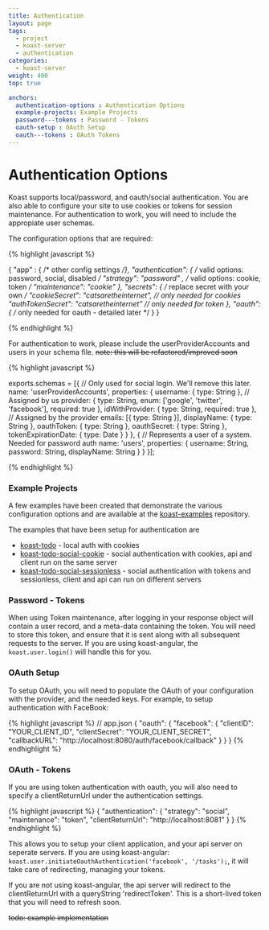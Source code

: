 ```yaml
---
title: Authentication
layout: page
tags:
  - project
  - koast-server
  - authentication
categories:
  - koast-server
weight: 400
top: true

anchors:
  authentication-options : Authentication Options
  example-projects: Example Projects
  password---tokens : Password - Tokens
  oauth-setup : OAuth Setup
  oauth---tokens : OAuth Tokens
---
```


# Authentication Options #

Koast supports local/password, and oauth/social authentication. You are also able to configure your site to use cookies or tokens for session maintenance.
For authentication to work, you will need to include the appropiate user schemas.

The configuration options that are required:

{% highlight javascript %}

{
"app" : { /* other config settings */},
"authentication":
  {
    /* valid options: password, social, disabled */
    "strategy": "password" ,
    /* valid options: cookie, token */
    "maintenance": "cookie"
  },
  "secrets":
  {
    /* replace secret with your own */
    "cookieSecret": "catsaretheinternet",   // only needed for cookies
    "authTokenSecret": "catsaretheinternet" // only needed for token
  },
  "oauth":
  {
    /* only needed for oauth - detailed later */
  }
}

{% endhighlight %}

For authentication to work, please include the userProviderAccounts and users
in your schema file. ~~note: this will be refactored/improved soon~~

{% highlight javascript %}

exports.schemas = [{
  // Only used for social login. We'll remove this later.
  name: 'userProviderAccounts',
  properties: {
    username: {
      type: String
    }, // Assigned by us
    provider: {
      type: String,
      enum: ['google', 'twitter', 'facebook'],
      required: true
    },
    idWithProvider: {
      type: String,
      required: true
    }, // Assigned by the provider
    emails: [{
      type: String
    }],
    displayName: {
      type: String
    },
    oauthToken: {
      type: String
    },
    oauthSecret: {
      type: String
    },
    tokenExpirationDate: {
      type: Date
    }
  }
}, {
  // Represents a user of a system. Needed for password auth
  name: 'users',
  properties: {
    username: String,
    password: String,
    displayName: String
  }
}
}];

{% endhighlight %}

### Example Projects ###

A few examples have been created that demonstrate the various configuration options and are available at the [koast-examples](https://github.com/rangle/koast-examples) repository.

The examples that have been setup for authentication are

- [koast-todo](https://github.com/rangle/koast-examples/tree/master/koast-todo) - local auth with cookies
- [koast-todo-social-cookie](https://github.com/rangle/koast-examples/tree/master/koast-todo-social-cookie) - social authentication with cookies, api and client run on the same server
- [koast-todo-social-sessionless](https://github.com/rangle/koast-examples/tree/master/koast-todo-social-sessionless) - social authentication with tokens and sessionless, client and api can run on different servers

### Password - Tokens ###

When using Token maintenance, after logging in your response object will contain
a user record, and a meta-data containing the token. You will need to store this token, and ensure that it is sent along with all subsequent requests to the server.
If you are using koast-angular, the `koast.user.login()` will handle this for you.

### OAuth Setup ###

To setup OAuth, you will need to populate the OAuth of your configuration with the provider, and the needed keys. For example, to setup authentication with FaceBook:

{% highlight javascript %}
// app.json
{
"oauth": {
    "facebook": {
      "clientID": "YOUR_CLIENT_ID",
      "clientSecret": "YOUR_CLIENT_SECRET",
      "callbackURL": "http://localhost:8080/auth/facebook/callback"
    }
  }
}
{% endhighlight %}

### OAuth - Tokens ###

If you are using token authentication with oauth, you will also need to specify a clientReturnUrl under the authentication settings.

{% highlight javascript %}
{
  "authentication": {
    "strategy": "social",
    "maintenance": "token",
    "clientReturnUrl": "http://localhost:8081"
  }
}
{% endhighlight %}

This allows you to setup your client application, and your api server on seperate servers.
If you are using koast-angular: `koast.user.initiateOauthAuthentication('facebook', '/tasks');`, it will take care of redirecting, managing your tokens.

If you are not using koast-angular, the api server will redirect to the clientReturnUrl with a queryString 'redirectToken'. This is a short-lived token that you will need to refresh soon.

~~todo: example implementation~~
